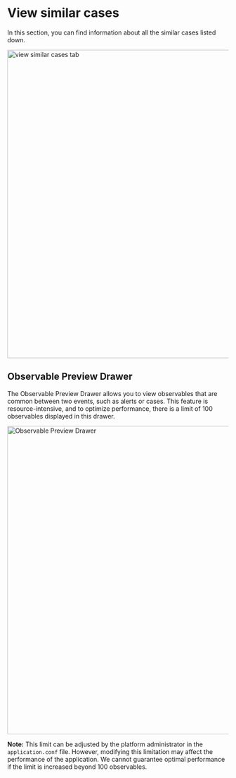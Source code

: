 # View similar cases

In this section, you can find information about all the similar cases listed down.

<img src="../images/alerts-similar-cases-tab.png" alt="view similar cases tab" width="700" height="700"/>

## Observable Preview Drawer

The Observable Preview Drawer allows you to view observables that are common between two events, such as alerts or cases. This feature is resource-intensive, and to optimize performance, there is a limit of 100 observables displayed in this drawer.

<img src="../images/observable-preview-drawer.png" alt="Observable Preview Drawer" width="700" height="700"/>

**Note:** This limit can be adjusted by the platform administrator in the `application.conf` file. However, modifying this limitation may affect the performance of the application. We cannot guarantee optimal performance if the limit is increased beyond 100 observables.
